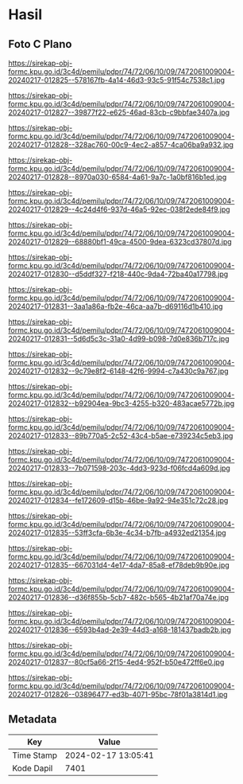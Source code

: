 # Hasil

## Foto C Plano

https://sirekap-obj-formc.kpu.go.id/3c4d/pemilu/pdpr/74/72/06/10/09/7472061009004-20240217-012825--578167fb-4a14-46d3-93c5-91f54c7538c1.jpg

https://sirekap-obj-formc.kpu.go.id/3c4d/pemilu/pdpr/74/72/06/10/09/7472061009004-20240217-012827--39877f22-e625-46ad-83cb-c9bbfae3407a.jpg

https://sirekap-obj-formc.kpu.go.id/3c4d/pemilu/pdpr/74/72/06/10/09/7472061009004-20240217-012828--328ac760-00c9-4ec2-a857-4ca06ba9a932.jpg

https://sirekap-obj-formc.kpu.go.id/3c4d/pemilu/pdpr/74/72/06/10/09/7472061009004-20240217-012828--8970a030-6584-4a61-9a7c-1a0bf816b1ed.jpg

https://sirekap-obj-formc.kpu.go.id/3c4d/pemilu/pdpr/74/72/06/10/09/7472061009004-20240217-012829--4c24d4f6-937d-46a5-92ec-038f2ede84f9.jpg

https://sirekap-obj-formc.kpu.go.id/3c4d/pemilu/pdpr/74/72/06/10/09/7472061009004-20240217-012829--68880bf1-49ca-4500-9dea-6323cd37807d.jpg

https://sirekap-obj-formc.kpu.go.id/3c4d/pemilu/pdpr/74/72/06/10/09/7472061009004-20240217-012830--d5ddf327-f218-440c-9da4-72ba40a17798.jpg

https://sirekap-obj-formc.kpu.go.id/3c4d/pemilu/pdpr/74/72/06/10/09/7472061009004-20240217-012831--3aa1a86a-fb2e-46ca-aa7b-d69116d1b410.jpg

https://sirekap-obj-formc.kpu.go.id/3c4d/pemilu/pdpr/74/72/06/10/09/7472061009004-20240217-012831--5d6d5c3c-31a0-4d99-b098-7d0e836b717c.jpg

https://sirekap-obj-formc.kpu.go.id/3c4d/pemilu/pdpr/74/72/06/10/09/7472061009004-20240217-012832--9c79e8f2-6148-42f6-9994-c7a430c9a767.jpg

https://sirekap-obj-formc.kpu.go.id/3c4d/pemilu/pdpr/74/72/06/10/09/7472061009004-20240217-012832--b92904ea-9bc3-4255-b320-483acae5772b.jpg

https://sirekap-obj-formc.kpu.go.id/3c4d/pemilu/pdpr/74/72/06/10/09/7472061009004-20240217-012833--89b770a5-2c52-43c4-b5ae-e739234c5eb3.jpg

https://sirekap-obj-formc.kpu.go.id/3c4d/pemilu/pdpr/74/72/06/10/09/7472061009004-20240217-012833--7b071598-203c-4dd3-923d-f06fcd4a609d.jpg

https://sirekap-obj-formc.kpu.go.id/3c4d/pemilu/pdpr/74/72/06/10/09/7472061009004-20240217-012834--fe172609-d15b-46be-9a92-94e351c72c28.jpg

https://sirekap-obj-formc.kpu.go.id/3c4d/pemilu/pdpr/74/72/06/10/09/7472061009004-20240217-012835--53ff3cfa-6b3e-4c34-b7fb-a4932ed21354.jpg

https://sirekap-obj-formc.kpu.go.id/3c4d/pemilu/pdpr/74/72/06/10/09/7472061009004-20240217-012835--667031d4-4e17-4da7-85a8-ef78deb9b90e.jpg

https://sirekap-obj-formc.kpu.go.id/3c4d/pemilu/pdpr/74/72/06/10/09/7472061009004-20240217-012836--d36f855b-5cb7-482c-b565-4b21af70a74e.jpg

https://sirekap-obj-formc.kpu.go.id/3c4d/pemilu/pdpr/74/72/06/10/09/7472061009004-20240217-012836--6593b4ad-2e39-44d3-a168-181437badb2b.jpg

https://sirekap-obj-formc.kpu.go.id/3c4d/pemilu/pdpr/74/72/06/10/09/7472061009004-20240217-012837--80cf5a66-2f15-4ed4-952f-b50e472ff6e0.jpg

https://sirekap-obj-formc.kpu.go.id/3c4d/pemilu/pdpr/74/72/06/10/09/7472061009004-20240217-012826--03896477-ed3b-4071-95bc-78f01a3814d1.jpg


## Metadata

| Key        | Value               |
| ---------- | ------------------- |
| Time Stamp | 2024-02-17 13:05:41 |
| Kode Dapil | 7401                |



